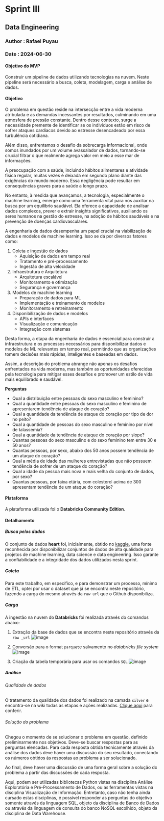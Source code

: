 # Sprint III
## Data Engineering
### Author : Rafael Puyau
### Date : 2024-06-30

#### Objetivo do MVP 

Construir um pipeline de dados utilizando tecnologias na nuvem. Neste pipeline será necessário a busca, coleta, modelagem, carga e análise de dados.

#### Objetivo

O problema em questão reside na intersecção entre a vida moderna atribulada e as demandas incessantes por resultados, culminando em uma atmosfera de pressão constante. Dentro desse contexto, surge a necessidade premente de identificar se os indivíduos estão em risco de sofrer ataques cardíacos devido ao estresse desencadeado por essa turbulência cotidiana.

Além disso, enfrentamos o desafio da sobrecarga informacional, onde somos inundados por um volume avassalador de dados, tornando-se crucial filtrar o que realmente agrega valor em meio a esse mar de informações.

A preocupação com a saúde, incluindo hábitos alimentares e atividade física regular, muitas vezes é deixada em segundo plano diante das exigências do mundo moderno. Essa negligência pode resultar em consequências graves para a saúde a longo prazo.

No entanto, à medida que avançamos, a tecnologia, especialmente o machine learning, emerge como uma ferramenta vital para nos auxiliar na busca por um equilíbrio saudável. Ela oferece a capacidade de analisar dados complexos, prever e extrair insights significativos, auxiliando os seres humanos na gestão do estresse, na adoção de hábitos saudáveis e na prevenção de doenças cardiovasculares.

A engenharia de dados desempenha um papel crucial na viabilização de dados e modelos de machine learning. Isso se dá por diversos fatores como:

1. Coleta e ingestão de dados
   * Aquisição de dados em tempo real
   * Tratamento e pré-processamento
   * Ingestão de alta velocidade
2. Infraestrutura e Arquitetura
   * Arquitetura escalável
   * Monitoramento e otimização
   * Segurança e governança
3. Modelos de machine learning
   * Preparação de dados para ML
   * Implementação e treinamento de modelos
   * Monitoramento e retreinamento
4. Disponibilização de dados e modelos
   * APIs e interfaces
   * Visualização e comunicação
   * Integração com sistemas
  
Desta forma, a etapa da engenharia de dados é essencial para construir a infraestrutura e os processos necessários para disponibilizar dados e modelos de ML relevantes em tempo real, permitindo que as organizações tomem decisões mais rápidas, inteligentes e baseadas em dados.

Assim, a descrição do problema abrange não apenas os desafios enfrentados na vida moderna, mas também as oportunidades oferecidas pela tecnologia para mitigar esses desafios e promover um estilo de vida mais equilibrado e saudável.

**Perguntas**

* Qual a distribuição entre pessoas do sexo masculino e feminino?
* Qual a quantidade entre pessoas do sexo masculino e feminino de apresentarem tendência de ataque do coração?
* Qual a quantidade da tendência de ataque do coração por tipo de dor no peito?
* Qual a quantidade de pessoas do sexo masculino e feminino por nível de talassemia?
* Qual a quantidade da tendência de ataque do coração por slope?
* Quantas pessoas do sexo masculino e do sexo feminino tem entre 30 e 50 anos?
* Quantas pessoas, por sexo, abaixo dos 50 anos possem tendência de um ataque do coração?
* Qual a média de idade das mulheres entrevistadas que não possuem tendência de sofrer de um ataque do coração?
* Qual a idade da pessoa mais nova e mais velha do conjunto de dados, por sexo?
* Quantas pessoas, por faixa etária, com colesterol acima de 300 apresentam tendência de um ataque do coração?

#### Plataforma

A plataforma utilizada foi o **Databricks Community Edition**.

#### Detalhamento
##### Busca pelos dados
O conjunto de dados **heart** foi, inicialmente, obtido no [kaggle](https://www.kaggle.com/datasets/johnsmith88/heart-disease-dataset), uma fonte reconhecida por disponibilizar conjuntos de dados de alta qualidade para projetos de machine learning, data science e data engineering. Isso garante a confiabilidade e a integridade dos dados utilizados nesta sprint.

##### Coleta 
Para este trabalho, em específico, e para demonstrar um processo, mínimo de ETL, optei por usar o dataset que já se encontra neste repositório, fazendo a carga do mesmo através da `raw url` que o Github disponibiliza.

##### Carga
A ingestão na nuvem do **Databricks** foi realizada através do comandos abaixo: 

1. Extração da base de dados que se encontra neste repositório através da `raw _url`
![image](https://github.com/rafaelpuyau/PUC-Rio/assets/67115933/aa567fc1-96a5-4231-96cc-24457e195f85)

2. Conversão para o format `parquet`e salvamento no _databricks file system_
![image](https://github.com/rafaelpuyau/PUC-Rio/assets/67115933/b6ed4403-aa70-4ac6-8578-5bed208e4641)

3. Criação da tabela temporária para usar os comandos `SQL`
![image](https://github.com/rafaelpuyau/PUC-Rio/assets/67115933/206c7c69-2517-43b0-b6a2-ee0c641a97cf)

##### Análise
###### Qualidade de dados
O tratamento da qualidade dos dados foi realizado na camada `silver` e encontra-se na wiki todas as etapas e ações realizadas. [Clique aqui](https://github.com/rafaelpuyau/PUC-Rio/wiki/Documenta%C3%A7%C3%A3o-%E2%80%90-Fase-II) para conferir.

###### Solução do problema
Chegou o momento de se solucionar o problema em questão, definido preliminarmente nos objetivos. Deve-se buscar respostas para as perguntas elencadas. Para cada resposta obtida tecnicamente através da análise dos dados deve haver uma discussão do seu resultado, conectando os números obtidos às respostas ao problema a ser solucionado.

Ao final, deve haver uma discussão de uma forma geral sobre a solução do problema a partir das discussões de cada resposta.

Aqui, podem ser utilizadas bibliotecas Python vistas na disciplina Análise Exploratória e Pré-Processamento de Dados, ou as ferramentas vistas na disciplina Visualização de Informação. Entretanto, caso não tenha ainda cursado estas disciplinas, é possível responder as perguntas do objetivo somente através da linguagem SQL, objeto da disciplina de Banco de Dados ou através da linguagem de consulta do banco NoSQL escolhido, objeto da disciplina de Data Warehouse.


